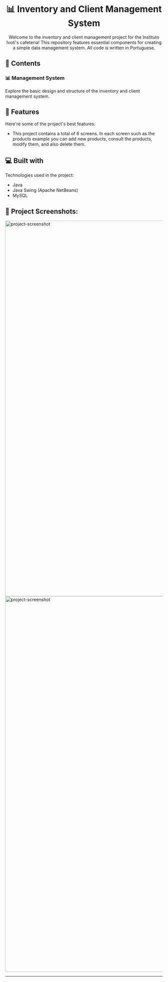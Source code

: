 <h1 align="center">📊 Inventory and Client Management System</h1>

<p align="center">Welcome to the inventory and client management project for the Instituto Ivoti's cafeteria! This repository features essential components for creating a simple data management system. All code is written in Portuguese.</p>

## 📂 Contents

### 📊 Management System

Explore the basic design and structure of the inventory and client management system.

<h2>🧐 Features</h2>

Here're some of the project's best features:

*   This project contains a total of 6 screens. In each screen such as the products example you can add new products, consult the products, modify them, and also delete them.

## 💻 Built with

Technologies used in the project:

- Java
- Java Swing (Apache NetBeans)
- MySQL

## 📸 Project Screenshots:

<img src="https://i.imgur.com/mwai0yC.png" alt="project-screenshot" width="1200"/>

<img src="https://i.imgur.com/BxGNRC6.png" alt="project-screenshot" width="1200"/>

---
